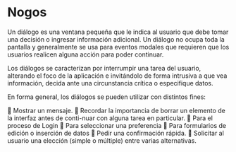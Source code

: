 # Nogos
Un diálogo es una ventana pequeña que le indica al usuario que debe tomar una decisión o ingresar información adicional. Un diálogo
no ocupa toda la pantalla y generalmente se usa para eventos modales que requieren que los usuarios realicen alguna acción para poder 
continuar.

Los diálogos se caracterizan por interrumpir una tarea del usuario, alterando el foco de la aplicación e invitándolo de forma intrusiva 
a que vea información, decida ante una circunstancia crítica o especifique datos.

En forma general, los diálogos se pueden utilizar con distintos fines:

 Mostrar un mensaje.
 Recordar la importancia de borrar un elemento de la interfaz antes de conti-nuar con alguna tarea en particular.
 Para el proceso de Login
 Para seleccionar una preferencia
 Para formularios de edición o inserción de datos
 Pedir una confirmación rápida.
 Solicitar al usuario una elección (simple o múltiple) entre varias alternativas.
